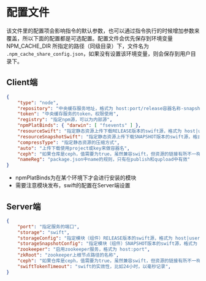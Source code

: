 # 配置文件
该文件里的配置项会影响指令的默认参数，也可以通过指令执行的时候增加参数来覆盖，所以下面的配置都是可选配置。配置文件会优先保存到环境变量 NPM_CACHE_DIR 所指定的路径（同级目录）下，文件名为 `.npm_cache_share_config.json`，如果没有设置该环境变量，则会保存到用户目录下。

## Client端
```json
{
    "type": "node",
    "repository": "中央缓存服务地址，格式为 host:port/release容器名称-snapshot容器名称",//如果没有写snapshot容器名称，则release和snapshot容器同名
    "token": "中央缓存服务的token，权限使用",
    "registry": "指定npm源，可以为内部源",
    "npmPlatBinds": { "darwin": [ "fsevents" ] },
    "resourceSwift": "指定静态资源上传下载RELEASE版本的swift源，格式为 host|user|pass",
    "resourceSnapshotSwift": "指定静态资源上传下载SNAPSHOT版本的swift源，格式为 host|user|pass",
    "compressType": "指定静态资源的压缩方式",
    "auto": "上传下载使用project或key来做容器名",
    "ceph": "如果仓库是ceph，值需要为true，虽然兼容swift，但资源的链接有所不一样",
    "nameReg": "package.json中name的规则，只有在publish和qupload中有效"
}

```
- npmPlatBinds为在某个环境下才会进行安装的模块
- 需要注意模块发布，swift的配置在Server端设置

## Server端
```json
{
    "port": "指定服务的端口",
    "storage": "swift",
    "storageConfig": "指定模块（组件）RELEASE版本的swift源，格式为 host|user|pass",
    "storageSnapshotConfig": "指定模块（组件）SNAPSHOT版本的swift源，格式为 host|user|pass",
    "zookeeper": "启用zookeeper服务，格式为 host:port",
    "zkRoot": "zookeeper上根节点路径的名称",
    "ceph": "如果仓库是ceph，值需要为true，虽然兼容swift，但资源的链接有所不一样",
    "swiftTokenTimeout": "swift的实效性，比如24小时，以毫秒记录",
}

```

